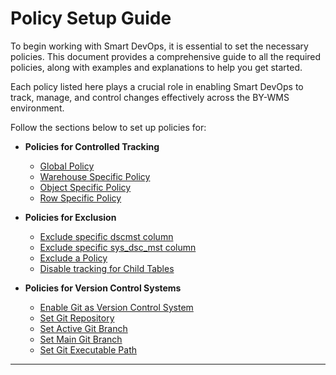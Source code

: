 
# Policy Setup Guide
To begin working with Smart DevOps, it is essential to set the necessary policies. This document provides a comprehensive guide to all the required policies, along with examples and explanations to help you get started.

Each policy listed here plays a crucial role in enabling Smart DevOps to track, manage, and control changes effectively across the BY-WMS environment.

Follow the sections below to set up policies for:


- **Policies for Controlled Tracking**
    - [Global Policy](../policymain/policies/globaltracking.md#overall-setup)
    - [Warehouse Specific Policy](../policymain/policies/globaltracking.md#warehouse-specific-policy-setup)
    - [Object Specific Policy](../policymain/policies/globaltracking.md#object-specific-policy-setup)
    - [Row Specific Policy](../policymain/policies/globaltracking.md#including-specific-rows-for-tracking)

- **Policies for Exclusion**
    - [Exclude specific dscmst column](../policymain/policies/exclusions.md#exclude-a-specific-column-from-tracking-dscmst)
    - [Exclude specific sys_dsc_mst column](../policymain/policies/exclusions.md#exclude-a-specific-column-from-tracking-sys_dsc_mst)
    - [Exclude a Policy](../policymain/policies/exclusions.md#exclude-a-policy)
    - [Disable tracking for Child Tables](../policymain/policies/exclusions.md#disabling-tracking-for-child-tables)

- **Policies for Version Control Systems**
    - [Enable Git as Version Control System](../policymain/policies/gitpolicy.md#enable-git-as-version-control-system)
    - [Set Git Repository](../policymain/policies/gitpolicy.md#set-git-repository)
    - [Set Active Git Branch](../policymain/policies/gitpolicy.md#set-active-git-branch)
    - [Set Main Git Branch](../policymain/policies/gitpolicy.md#set-main-git-branch)
    - [Set Git Executable Path](../policymain/policies/gitpolicy.md#set-git-executable-path)

---

<br><br>



